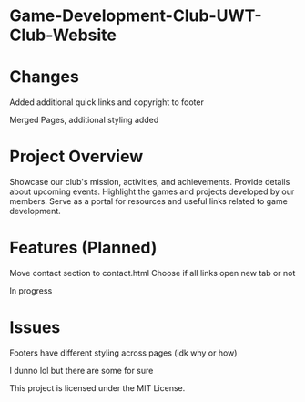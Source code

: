 # Game-Development-Club-UWT-Club-Website

# Changes
Added additional quick links and copyright to footer

Merged Pages, additional styling added


# Project Overview

Showcase our club's mission, activities, and achievements.
Provide details about upcoming events.
Highlight the games and projects developed by our members.
Serve as a portal for resources and useful links related to game development.

# Features (Planned)
Move contact section to contact.html
Choose if all links open new tab or not

In progress

# Issues
Footers have different styling across pages (idk why or how)

I dunno lol but there are some for sure

This project is licensed under the MIT License.
